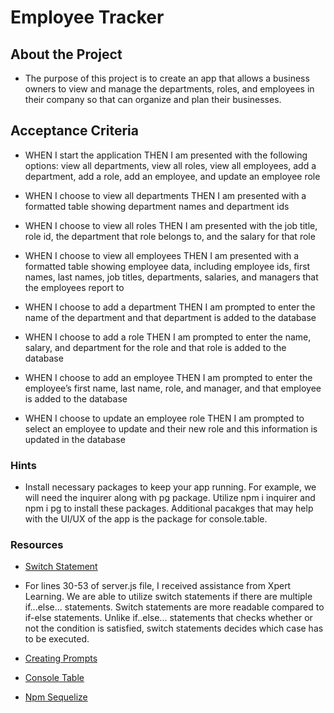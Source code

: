 # Employee Tracker 

## About the Project

* The purpose of this project is to create an app that allows a business owners to view and manage the departments, roles, and employees in their company so that can organize and plan their businesses.

## Acceptance Criteria

* WHEN I start the application THEN I am presented with the following options: view all departments, view all roles, view all employees, add a department, add a role, add an employee, and update an employee role

* WHEN I choose to view all departments THEN I am presented with a formatted table showing department names and department ids

* WHEN I choose to view all roles THEN I am presented with the job title, role id, the department that role belongs to, and the salary for that role

* WHEN I choose to view all employees THEN I am presented with a formatted table showing employee data, including employee ids, first names, last names, job titles, departments, salaries, and managers that the employees report to

* WHEN I choose to add a department THEN I am prompted to enter the name of the department and that department is added to the database

* WHEN I choose to add a role THEN I am prompted to enter the name, salary, and department for the role and that role is added to the database

* WHEN I choose to add an employee THEN I am prompted to enter the employee’s first name, last name, role, and manager, and that employee is added to the database

* WHEN I choose to update an employee role THEN I am prompted to select an employee to update and their new role and this information is updated in the database

### Hints

* Install necessary packages to keep your app running. For example, we will need the inquirer along with pg package. Utilize npm i inquirer and npm i pg to install these packages. Additional pacakges that may help with the UI/UX of the app is the package for console.table.

### Resources

* [Switch Statement](https://developer.mozilla.org/en-US/docs/Web/JavaScript/Reference/Statements/switch)

* For lines 30-53 of server.js file, I received assistance from Xpert Learning. We are able to utilize switch statements if there are multiple if...else... statements. Switch statements are more readable compared to if-else statements. Unlike if..else... statements that checks whether or not the condition is satisfied, switch statements decides which case has to be executed.

* [Creating Prompts](https://www.digitalocean.com/community/tutorials/nodejs-interactive-command-line-prompts)

* [Console Table](https://developer.mozilla.org/en-US/docs/Web/API/console/table_static)

* [Npm Sequelize](https://www.npmjs.com/package/sequelize)